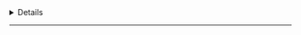<Details title="About the data">

This site is built using [Evidence.dev](https://evidence.dev), an open source framework for creating data analytics websites.

The data driving this comes from:

- [World Bank list of countries, regions and economies](https://datahelpdesk.worldbank.org/knowledgebase/articles/906519-world-bank-country-and-lending-groups)
- ISO3166 - list of countries and country codes - from [IBAN.com](https://www.iban.com/country-codes)
- CSV of key events
- CSV of sample data (ie. not modelling how the systems might really work)
- Sample SQLITE database of an organisation's systems (called Learning)

```sql sources
select 
    table_schema,
    table_name
from information_schema.tables
```
    
</Details>

---